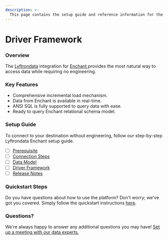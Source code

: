 ```yaml
---
description: >-
  This page contains the setup guide and reference information for the Enchant source connector.
---
```


# Driver Framework

### Overview

The [Lyftrondata](https://www.lyftrondata.com/) integration for [Enchant](https://www.lyftrondata.com/integration/enchant/)[ ](https://www.lyftrondata.com/integration/enchant/)provides the most natural way to access data while requiring no engineering.

### Key Features

* Comprehensive incremental load mechanism.
* Data from Enchant is available in real-time.&#x20;
* ANSI SQL is fully supported to query data with ease.
* Ready to query Enchant relational schema model.

### Setup Guide

To connect to your destination without engineering, follow our step-by-step Lyftrondata Enchant setup guide.

* [ ] [Prerequisite](../../business-analytics/enchant/prerequisite.md)
* [ ] [Connection Steps](../../business-analytics/enchant/connection-steps.md)
* [ ] [Data Model](../../business-analytics/enchant/data-model/)
* [ ] [Driver Framework](../../business-analytics/enchant/driver-framework/)
* [ ] [Release Notes](../../business-analytics/enchant/release-notes.md)

### Quickstart Steps

Do you have questions about how to use the platform? Don't worry; we've got you covered. Simply follow the quickstart instructions [here](../../../quickstart-steps.md).

### Questions? <a href="#questions" id="questions"></a>

We're always happy to answer any additional questions you may have! [Set up a meeting with our data experts.](https://www.lyftrondata.com/book-a-meeting/)


